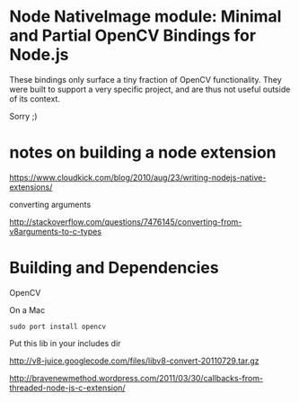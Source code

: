 # Node NativeImage module: Minimal and Partial OpenCV Bindings for Node.js

These bindings only surface a tiny fraction of OpenCV functionality.
They were built to support a very specific project, and are thus not useful outside of its context.

Sorry ;)

# notes on building a node extension

https://www.cloudkick.com/blog/2010/aug/23/writing-nodejs-native-extensions/


converting arguments


http://stackoverflow.com/questions/7476145/converting-from-v8arguments-to-c-types


# Building and Dependencies

OpenCV

On a Mac

    sudo port install opencv

Put this lib in your includes dir

http://v8-juice.googlecode.com/files/libv8-convert-20110729.tar.gz


http://bravenewmethod.wordpress.com/2011/03/30/callbacks-from-threaded-node-js-c-extension/